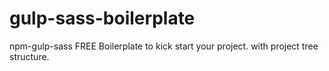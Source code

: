 # gulp-sass-boilerplate
npm-gulp-sass FREE Boilerplate to kick start your project. with project tree structure. 
